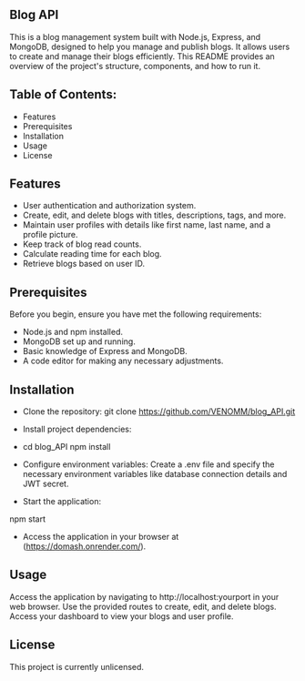 ## Blog API

This is a blog management system built with Node.js, Express, and MongoDB, designed to help you manage and publish blogs. It allows users to create and manage their blogs efficiently. This README provides an overview of the project's structure, components, and how to run it.

## Table of Contents:

- Features
- Prerequisites
- Installation
- Usage
- License


## Features

- User authentication and authorization system.
- Create, edit, and delete blogs with titles, descriptions, tags, and more.
- Maintain user profiles with details like first name, last name, and a profile picture.
- Keep track of blog read counts.
- Calculate reading time for each blog.
- Retrieve blogs based on user ID.


## Prerequisites

Before you begin, ensure you have met the following requirements:

- Node.js and npm installed.
- MongoDB set up and running.
- Basic knowledge of Express and MongoDB.
- A code editor for making any necessary adjustments.


## Installation

- Clone the repository:
git clone https://github.com/VENOMM/blog_API.git

- Install project dependencies:

- cd blog_API
npm install


- Configure environment variables:
Create a .env file and specify the necessary environment variables like database connection details and JWT secret.

- Start the application:


npm start
- Access the application in your browser at (https://domash.onrender.com/).


## Usage

Access the application by navigating to http://localhost:yourport in your web browser.
Use the provided routes to create, edit, and delete blogs.
Access your dashboard to view your blogs and user profile.
## License

This project is currently unlicensed. 
